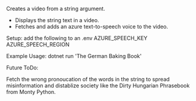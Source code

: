 
Creates a video from a string argument. 
- Displays the string text in a video.
- Fetches and adds an azure text-to-speech voice to the video. 


Setup: 
add the following to an .env
  AZURE_SPEECH_KEY
  AZURE_SPEECH_REGION

Example Usage: 
dotnet run 'The German Baking Book'   


Future ToDo: 

Fetch the wrong pronoucation of the words in the string to spread misinformation and distablize society like the Dirty Hungarian Phrasebook from Monty Python. 
